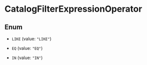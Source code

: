 

# CatalogFilterExpressionOperator

## Enum


* `LIKE` (value: `"LIKE"`)

* `EQ` (value: `"EQ"`)

* `IN` (value: `"IN"`)



